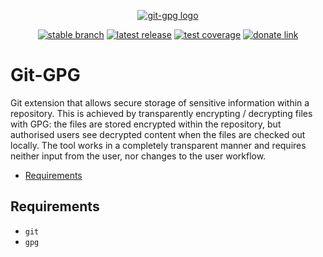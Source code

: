 <div align="center">

  [![git-gpg logo](https://raw.githubusercontent.com/UrsaDK/git-gpg/master/docs/images/logo.png)](#)<br>

  [![stable branch](https://img.shields.io/badge/dynamic/json.svg?logo=github&color=lightgrey&label=stable&query=%24.default_branch&url=https%3A%2F%2Fapi.github.com%2Frepos%2FUrsaDK%2Fgit-gpg)](https://github.com/UrsaDK/git-gpg)
  [![latest release](https://img.shields.io/badge/dynamic/json.svg?logo=docker&color=blue&label=release&query=%24.name&url=https%3A%2F%2Fapi.github.com%2Frepos%2FUrsaDK%2Fgit-gpg%2Freleases%2Flatest)](https://hub.docker.com/r/ursadk/git-gpg)
  [![test coverage](https://codecov.io/gh/UrsaDK/git-gpg/graph/badge.svg)](https://codecov.io/gh/UrsaDK/git-gpg)
  [![donate link](https://img.shields.io/badge/donate-coinbase-gold.svg?colorB=ff8e00&logo=bitcoin)](https://commerce.coinbase.com/checkout/0de16e60-3c37-4f5a-ab85-7a2708b40d68)

</div>

# Git-GPG

Git extension that allows secure storage of sensitive information within a repository. This is achieved by transparently encrypting / decrypting files with GPG: the files are stored encrypted within the repository, but authorised users see decrypted content when the files are checked out locally. The tool works in a completely transparent manner and requires neither input from the user, nor changes to the user workflow.

- [Requirements](#requirements)


## Requirements

  - `git`
  - `gpg`
